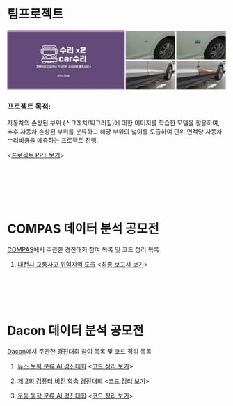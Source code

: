 
# 팀프로젝트


![Colors](팀프로젝트_카수리/카수리.jpg)
### 프로젝트 목적: 
자동차의 손상된 부위 (스크레치/찌그러짐)에 대한 이미지를 학습한 모델을 활용하여, 추후 자동차 손상된 부위를 분류하고 해당 부위의 넓이를 도출하여 단위 면적당 자동차 수리비용을 예측하는 프로젝트 진행. 

<[프로젝트 PPT 보기](https://github.com/Hanbi-Kim/Data-Analysis-Projects/blob/main/%ED%8C%80%ED%94%84%EB%A1%9C%EC%A0%9D%ED%8A%B8_%EC%B9%B4%EC%88%98%EB%A6%AC/%EC%88%98%EB%A6%AC%EC%88%98%EB%A6%AC%EC%B9%B4%EC%88%98%EB%A6%AC.pdf)>

<br/><br/><br/><br/><br/>

# COMPAS 데이터 분석 공모전
[COMPAS](https://compas.lh.or.kr/)에서 주관한 경진대회 참여 목록 및 코드 정리 목록
1. [대전시 교통사고 위험지역 도출](https://compas.lh.or.kr/subj/past/info?subjNo=SBJ_2102_003)
<[최종 보고서 보기](https://github.com/Hanbi-Kim/Data-Analysis-Projects/blob/main/COMPAS/%EB%8C%80%EC%A0%84%EC%8B%9C%EA%B5%90%ED%86%B5%EC%82%AC%EA%B3%A0%EC%98%88%EC%B8%A1/%EB%8C%80%EC%A0%84%EC%8B%9C%20%EA%B5%90%ED%86%B5%EC%82%AC%EA%B3%A0%20%EC%9C%84%ED%97%98%EC%A7%80%EC%97%AD%20%EB%8F%84%EC%B6%9C%20%EC%B5%9C%EC%A2%85%EB%B3%B4%EA%B3%A0%EC%84%9C_%EC%99%84%EB%A3%8C(PDF).pdf)>

<br/><br/><br/><br/>


# Dacon 데이터 분석 공모전
[Dacon](https://dacon.io/)에서 주관한 경진대회 참여 목록 및 코드 정리 목록

1. [뉴스 토픽 분류 AI 경진대회](https://dacon.io/competitions/official/235747/overview/description)
<[코드 정리 보기](https://github.com/Hanbi-Kim/Data-Analysis-Projects/blob/main/Dacon/%EB%89%B4%EC%8A%A4%20%ED%86%A0%ED%94%BD%20%EB%B6%84%EB%A5%98%20AI/DL_LSTM.ipynb)>

2. [제 2회 컴퓨터 비전 학습 경진대회](https://dacon.io/competitions/official/235697/overview/description)
<[코드 정리 보기](https://github.com/Hanbi-Kim/Data-Analysis-Projects/blob/main/Dacon/%EC%BB%B4%ED%93%A8%ED%84%B0%20%EB%B9%84%EC%A0%84%20%ED%95%99%EC%8A%B5/Dacon_Computer_Vision_%EC%B5%9C%EC%A2%85%ED%8C%8C%EC%9D%BC.ipynb)>

3. [운동 동작 분류 AI 경진대회](https://dacon.io/competitions/official/235689/overview/description)
<[코드 정리 보기](https://github.com/Hanbi-Kim/Data-Analysis-Projects/blob/main/Dacon/%EC%9A%B4%EB%8F%99%20%EB%8F%99%EC%9E%91%20%EB%B6%84%EB%A5%98%20AI/MotionClassification.ipynb)>


<br/><br/><br/><br/>
